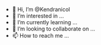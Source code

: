 - 👋 Hi, I’m @Kendranicol
- 👀 I’m interested in ...
- 🌱 I’m currently learning ...
- 💞️ I’m looking to collaborate on ...
- 📫 How to reach me ...

<!---
Kendranicol/Kendranicol is a ✨ special ✨ repository because its `README.md` (this file) appears on your GitHub profile.
You can click the Preview link to take a look at your changes.
-Hi, I'm kendranicol and I'm new to Minecraft.
